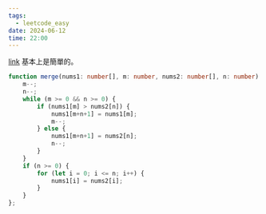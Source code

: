 ```yaml
---
tags:
  - leetcode_easy
date: 2024-06-12
time: 22:00
---
```

[link](https://leetcode.com/problems/merge-sorted-array/description/)
基本上是簡單的。

```ts
function merge(nums1: number[], m: number, nums2: number[], n: number): void {
    m--;
    n--;
    while (m >= 0 && n >= 0) {
        if (nums1[m] > nums2[n]) {
            nums1[m+n+1] = nums1[m];
            m--;
        } else {
            nums1[m+n+1] = nums2[n];
            n--;
        }
    }
    if (n >= 0) {
        for (let i = 0; i <= n; i++) {
            nums1[i] = nums2[i];
        }
    }
};

```